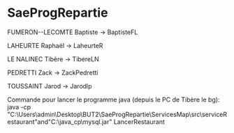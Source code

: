 # SaeProgRepartie

FUMERON--LECOMTE Baptiste -> BaptisteFL

LAHEURTE Raphaël -> LaheurteR

LE NALINEC Tibère -> TibereLN

PEDRETTI Zack -> ZackPedretti

TOUSSAINT Jarod -> Jarodlp

Commande pour lancer le programme java (depuis le PC de Tibère le bg):
java -cp "C:\Users\admin\Desktop\BUT2\SaeProgRepartie\ServicesMap\src\serviceRestaurant"and"C:\java_cp\mysql.jar" LancerRestaurant